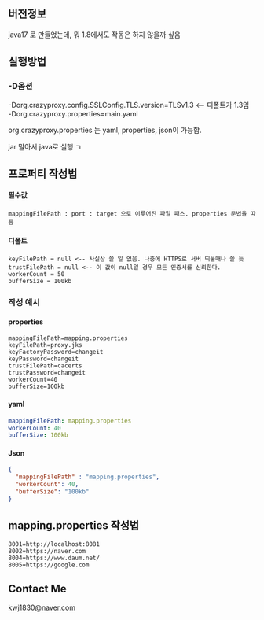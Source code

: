 ## 버전정보
java17 로 만들었는데, 뭐 1.8에서도 작동은 하지 않을까 싶음

## 실행방법

### -D옵션

-Dorg.crazyproxy.config.SSLConfig.TLS.version=TLSv1.3  <-- 디폴트가 1.3임  
-Dorg.crazyproxy.properties=main.yaml  

org.crazyproxy.properties 는 yaml, properties, json이 가능함.

jar 말아서 java로 실행 ㄱ

## 프로퍼티 작성법

#### 필수값
```text
mappingFilePath : port : target 으로 이루어진 파일 패스. properties 문법을 따름
```

#### 디폴트
```text
keyFilePath = null <-- 사실상 쓸 일 없음. 나중에 HTTPS로 서버 띄울때나 쓸 듯
trustFilePath = null <-- 이 값이 null일 경우 모든 인증서를 신뢰한다.
workerCount = 50
bufferSize = 100kb
```
### 작성 예시
#### properties
```properties
mappingFilePath=mapping.properties
keyFilePath=proxy.jks
keyFactoryPassword=changeit
keyPassword=changeit
trustFilePath=cacerts
trustPassword=changeit
workerCount=40
bufferSize=100kb
```

#### yaml
```yaml
mappingFilePath: mapping.properties
workerCount: 40
bufferSize: 100kb
```

#### Json
```json
{
  "mappingFilePath" : "mapping.properties",
  "workerCount": 40,
  "bufferSize": "100kb"
}
```

## mapping.properties 작성법
```properties
8001=http://localhost:8081
8002=https://naver.com
8004=https://www.daum.net/
8005=https://google.com
```

## Contact Me
kwj1830@naver.com